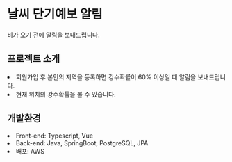 <h1>날씨 단기예보 알림</h1>

<p>비가 오기 전에 알림을 보내드립니다.</p>

<h2>프로젝트 소개</h2>
<li>회원가입 후 본인의 지역을 등록하면 강수확률이 60% 이상일 때 알림을 보내드립니다.</li>
<li>현재 위치의 강수확률을 볼 수 있습니다.</li>

<h2>개발환경</h2>
<li>Front-end: Typescript, Vue</li>
<li>Back-end: Java, SpringBoot, PostgreSQL, JPA</li>
<li>배포: AWS</li>
